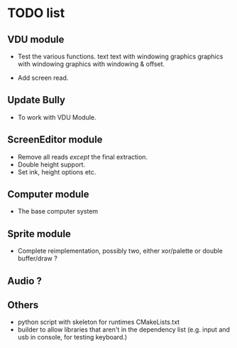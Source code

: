# TODO list

## VDU module
- Test the various functions.
    text
    text with windowing
    graphics
    graphics with windowing
    graphics with windowing & offset.

- Add screen read.

## Update Bully
- To work with VDU Module.

## ScreenEditor module

- Remove all reads *except* the final extraction.
- Double height support.
- Set ink, height options etc.

## Computer module
- The base computer system

## Sprite module
- Complete reimplementation, possibly two, either xor/palette or double buffer/draw ?

## Audio ?

## Others
- python script with skeleton for runtimes CMakeLists.txt
- builder to allow libraries that aren't in the dependency list (e.g. input and usb in console, for testing keyboard.)

